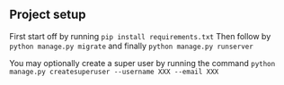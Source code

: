 ## Project setup
First start off by running 
`pip install requirements.txt`
Then follow by
`python manage.py migrate`
and finally
`python manage.py runserver`

You may optionally create a super user by running the command
`python manage.py createsuperuser --username XXX --email XXX`
